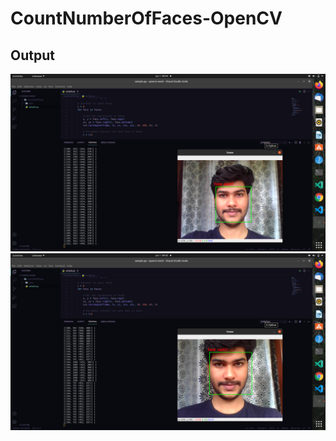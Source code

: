 # CountNumberOfFaces-OpenCV



## Output 

![image1 info](https://github.com/akrish4/CountNumberOfFaces-OpenCV/blob/main/image/image1.png)
![image2 info](https://github.com/akrish4/CountNumberOfFaces-OpenCV/blob/main/image/image2.png)
